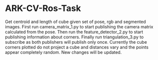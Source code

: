 # ARK-CV-Ros-Task
Get centroid and length of cube given set of pose, rgb and segmented images.
First run camera_matrix_1.py to start publishing the camera matrix calculated from the pose. Then run the feature_detector_2.py to start publishing information about corners.
Finally run triangulation_3.py to subscribe as both publishers will publish only once.
Currently the cube corners plotted do not project a cube and distances vary and the points appear completely random. New changes will be updated. 
